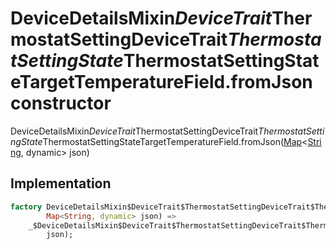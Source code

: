 


# DeviceDetailsMixin$DeviceTrait$ThermostatSettingDeviceTrait$ThermostatSettingState$ThermostatSettingStateTargetTemperatureField.fromJson constructor







DeviceDetailsMixin$DeviceTrait$ThermostatSettingDeviceTrait$ThermostatSettingState$ThermostatSettingStateTargetTemperatureField.fromJson([Map](https://api.dart.dev/stable/2.12.3/dart-core/Map-class.html)&lt;[String](https://api.dart.dev/stable/2.12.3/dart-core/String-class.html), dynamic> json)





## Implementation

```dart
factory DeviceDetailsMixin$DeviceTrait$ThermostatSettingDeviceTrait$ThermostatSettingState$ThermostatSettingStateTargetTemperatureField.fromJson(
        Map<String, dynamic> json) =>
    _$DeviceDetailsMixin$DeviceTrait$ThermostatSettingDeviceTrait$ThermostatSettingState$ThermostatSettingStateTargetTemperatureFieldFromJson(
        json);
```







